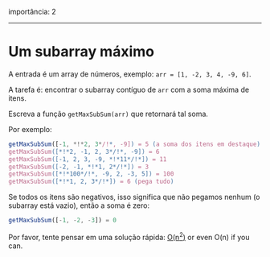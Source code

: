 importância: 2

---

# Um subarray máximo

A entrada é um array de números, exemplo: `arr = [1, -2, 3, 4, -9, 6]`.

A tarefa é: encontrar o subarray contíguo de `arr` com a soma máxima de itens.

Escreva a função `getMaxSubSum(arr)` que retornará tal soma.

Por exemplo: 

```js
getMaxSubSum([-1, *!*2, 3*/!*, -9]) = 5 (a soma dos itens em destaque)
getMaxSubSum([*!*2, -1, 2, 3*/!*, -9]) = 6
getMaxSubSum([-1, 2, 3, -9, *!*11*/!*]) = 11
getMaxSubSum([-2, -1, *!*1, 2*/!*]) = 3
getMaxSubSum([*!*100*/!*, -9, 2, -3, 5]) = 100
getMaxSubSum([*!*1, 2, 3*/!*]) = 6 (pega tudo)
```

Se todos os itens são negativos, isso significa que não pegamos nenhum (o subarray está vazio), então a soma é zero:

```js
getMaxSubSum([-1, -2, -3]) = 0
```

Por favor, tente pensar em uma solução rápida: [O(n<sup>2</sup>)](https://en.wikipedia.org/wiki/Big_O_notation) or even O(n) if you can.
